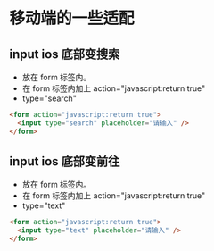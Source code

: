 # 移动端的一些适配

## input ios 底部变搜索

- 放在 form 标签内。
- 在 form 标签内加上 action="javascript:return true"
- type="search"

```html
<form action="javascript:return true">
  <input type="search" placeholder="请输入" />
</form>
```

## input ios 底部变前往

- 放在 form 标签内。
- 在 form 标签内加上 action="javascript:return true"
- type="text"

```html
<form action="javascript:return true">
  <input type="text" placeholder="请输入" />
</form>
```

